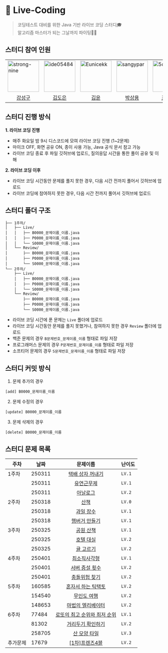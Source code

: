 # 🤖 Live-Coding
> 코딩테스트 대비를 위한 Java 기반 라이브 코딩 스터디🎓<br/>
> 알고리즘 마스터가 되는 그날까지 파이팅💪🏻

## 스터디 참여 인원
<table>
  <tr>
    <td>
        <a href="https://github.com/goldenkiwi-hyeuk">
            <img src="https://github.com/strong-nine.png" alt="strong-nine" width="100px" />
        </a>
    </td>
    <td>
        <a href="https://github.com/doongyeop">
            <img src="https://github.com/ide05484.png" alt="ide05484" width="100px" />
        </a>
    </td>
    <td>
        <a href="https://github.com/jun-23">
            <img src="https://github.com/Eunicekk.png" alt="Eunicekk" width="100px" />
        </a>
    </td>
    <td>
        <a href="https://github.com/EH05">
            <img src="https://github.com/sangypar.png" alt="	sangypar" width="100px" />
        </a>
    </td>
    <td>
        <a href="https://github.com/EH05">
            <img src="https://github.com/5ooyeon.png" alt="5ooyeon" width="100px" />
        </a>
    </td>
  </tr>

  <tr> 
    <td align="center"><a href="https://github.com/strong-nine">강성구</a></td>
    <td align="center"><a href="https://github.com/ide05484">김도은</a></td>
    <td align="center"><a href="https://github.com/Eunicekk">김윤</a></td>
    <td align="center"><a href="https://github.com/sangypar">박상용</a></td>
    <td align="center"><a href="https://github.com/5ooyeon">조수연</a></td>
  </tr>
</table>

## 스터디 진행 방식
**1. 라이브 코딩 진행**
- 매주 화요일 밤 9시 디스코드에 모여 라이브 코딩 진행 (1~2문제)
- 마이크 OFF, 화면 공유 ON, 종이 사용 가능, Java 공식 문서 참고 가능
- 라이브 코딩 종료 후 파일 깃허브에 업로드, 질의응답 시간을 통한 풀이 공유 및 이해

**2. 라이브 코딩 이후**
- 라이브 코딩 시간동안 문제를 풀지 못한 경우, 다음 시간 전까지 풀어서 깃허브에 업로드
- 라이브 코딩에 참여하지 못한 경우, 다음 시간 전까지 풀어서 깃허브에 업로드

## 스터디 폴더 구조
```
├── 1주차/
│   ├── Live/
│   │   ├── B0000_문제이름_이름.java
│   │   ├── P0000_문제이름_이름.java
│   │   └── S0000_문제이름_이름.java
│   └── Review/
│       ├── B0000_문제이름_이름.java
│       ├── P0000_문제이름_이름.java
│       └── S0000_문제이름_이름.java
└── 2주차/
    ├── Live/
    │   ├── B0000_문제이름_이름.java
    │   ├── P0000_문제이름_이름.java
    │   └── S0000_문제이름_이름.java
    └── Review/
        ├── B0000_문제이름_이름.java
        ├── P0000_문제이름_이름.java
        └── S0000_문제이름_이름.java
```
- 라이브 코딩 시간에 푼 문제는 `Live` 폴더에 업로드
- 라이브 코딩 시간동안 문제를 풀지 못했거나, 참여하지 못한 경우 `Review` 폴더에 업로드
- 백준 문제의 경우 `B문제번호_문제이름_이름` 형태로 파일 저장
- 프로그래머스 문제의 경우 `P문제번호_문제이름_이름` 형태로 파일 저장
- 소프티어 문제의 경우 `S문제번호_문제이름_이름` 형태로 파일 저장

## 스터디 커밋 방식
1. 문제 추가의 경우
```
[add] B0000_문제이름_이름
```

2. 문제 수정의 경우
```
[update] B0000_문제이름_이름
```

3. 문제 삭제의 경우
```
[delete] B0000_문제이름_이름
```

## 스터디 문제 목록
|주차|날짜|문제이름|난이도|
|---|------|:---:|---|
|1주차|250311|[택배 상자 꺼내기](https://school.programmers.co.kr/learn/courses/30/lessons/389478)|`LV.1`|
||250311|[유연근무제](https://school.programmers.co.kr/learn/courses/30/lessons/388351)|`LV.1`|
||250311|[아날로그](https://school.programmers.co.kr/learn/courses/30/lessons/250135)|`LV.2`|
|2주차|250318|[산책](https://school.programmers.co.kr/learn/courses/30/lessons/250129)|`LV.0`|
||250318|[과일 장수](https://school.programmers.co.kr/learn/courses/30/lessons/135808)|`LV.1`|
||250318|[햄버거 만들기](https://school.programmers.co.kr/learn/courses/30/lessons/133502)|`LV.1`|
|3주차|250325|[공원 산책](https://school.programmers.co.kr/learn/courses/30/lessons/172928)|`LV.1`|
||250325|[호텔 대실](https://school.programmers.co.kr/learn/courses/30/lessons/155651)|`LV.2`|
||250325|[귤 고르기](https://school.programmers.co.kr/learn/courses/30/lessons/138476)|`LV.2`|
|4주차|250401|[최소직사각형](https://school.programmers.co.kr/learn/courses/30/lessons/86491)|`LV.1`|
||250401|[서버 증설 횟수](https://school.programmers.co.kr/learn/courses/30/lessons/389479)|`LV.2`|
||250401|[충돌위험 찾기](https://school.programmers.co.kr/learn/courses/30/lessons/340211)|`LV.2`|
|5주차|160585|[혼자서 하는 틱택토](https://school.programmers.co.kr/learn/courses/30/lessons/160585)|`LV.2`|
||154540|[무인도 여행](https://school.programmers.co.kr/learn/courses/30/lessons/154540)|`LV.2`|
||148653|[마법의 엘리베이터](https://school.programmers.co.kr/learn/courses/30/lessons/148653)|`LV.2`|
|6주차|77484|[로또의 최고 순위와 최저 순위](https://school.programmers.co.kr/learn/courses/30/lessons/77484)|`LV.1`|
||81302|[거리두기 확인하기](https://school.programmers.co.kr/learn/courses/30/lessons/81302)|`LV.2`|
||258705|[산 모양 타일](https://school.programmers.co.kr/learn/courses/30/lessons/258705)|`LV.3`|
|추가문제|17679|[[1차]프렌즈4블](https://school.programmers.co.kr/learn/courses/30/lessons/17679)|`LV.2`|
